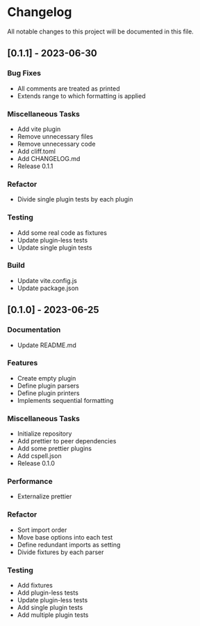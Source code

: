 # Changelog

All notable changes to this project will be documented in this file.

## [0.1.1] - 2023-06-30

### Bug Fixes

- All comments are treated as printed
- Extends range to which formatting is applied

### Miscellaneous Tasks

- Add vite plugin
- Remove unnecessary files
- Remove unnecessary code
- Add cliff.toml
- Add CHANGELOG.md
- Release 0.1.1

### Refactor

- Divide single plugin tests by each plugin

### Testing

- Add some real code as fixtures
- Update plugin-less tests
- Update single plugin tests

### Build

- Update vite.config.js
- Update package.json

## [0.1.0] - 2023-06-25

### Documentation

- Update README.md

### Features

- Create empty plugin
- Define plugin parsers
- Define plugin printers
- Implements sequential formatting

### Miscellaneous Tasks

- Initialize repository
- Add prettier to peer dependencies
- Add some prettier plugins
- Add cspell.json
- Release 0.1.0

### Performance

- Externalize prettier

### Refactor

- Sort import order
- Move base options into each test
- Define redundant imports as setting
- Divide fixtures by each parser

### Testing

- Add fixtures
- Add plugin-less tests
- Update plugin-less tests
- Add single plugin tests
- Add multiple plugin tests

<!-- generated by git-cliff -->
